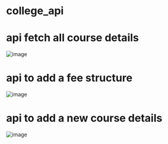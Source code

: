 # college_api
 
# api fetch all course details
![image](https://user-images.githubusercontent.com/118551644/232187410-d79f548b-1194-491e-b3eb-052575768507.png)

# api to add a fee structure
![image](https://user-images.githubusercontent.com/118551644/232187746-464abd25-56c4-417c-a580-a20ab1b26a71.png)

# api to add a new course details 
![image](https://user-images.githubusercontent.com/118551644/232188142-878c287f-31a8-4321-95df-80c6414d9687.png)
